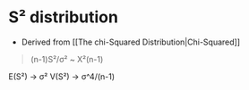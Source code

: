 # S² distribution
- Derived from [[The chi-Squared Distribution|Chi-Squared]]
> (n-1)S²/σ² ~ X²(n-1)

E(S²) -> σ²
V(S²) -> σ^4/(n-1)
